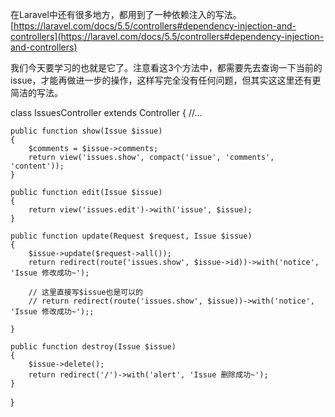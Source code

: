 在Laravel中还有很多地方，都用到了一种依赖注入的写法。[https://laravel.com/docs/5.5/controllers#dependency-injection-and-controllers](https://laravel.com/docs/5.5/controllers#dependency-injection-and-controllers)

我们今天要学习的也就是它了。注意看这3个方法中，都需要先去查询一下当前的issue，才能再做进一步的操作，这样写完全没有任何问题，但其实这这里还有更简洁的写法。

class IssuesController extends Controller
{
    //...

    public function show(Issue $issue)
    {
        $comments = $issue->comments;
        return view('issues.show', compact('issue', 'comments', 'content'));
    }

    public function edit(Issue $issue)
    {
        return view('issues.edit')->with('issue', $issue);
    }

    public function update(Request $request, Issue $issue)
    {
        $issue->update($request->all());
        return redirect(route('issues.show', $issue->id))->with('notice', 'Issue 修改成功~');

        // 这里直接写$issue也是可以的
        // return redirect(route('issues.show', $issue))->with('notice', 'Issue 修改成功~');;

    }

    public function destroy(Issue $issue)
    {
        $issue->delete();
        return redirect('/')->with('alert', 'Issue 删除成功~');
    }
}